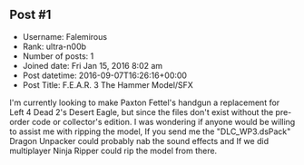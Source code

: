 ## Post #1
- Username: Falemirous
- Rank: ultra-n00b
- Number of posts: 1
- Joined date: Fri Jan 15, 2016 8:02 am
- Post datetime: 2016-09-07T16:26:16+00:00
- Post Title: F.E.A.R. 3 The Hammer Model/SFX

I'm currently looking to make Paxton Fettel's handgun a replacement for Left 4 Dead 2's Desert Eagle, but since the files don't exist without the pre-order code or collector's edition. I was wondering if anyone would be willing to assist me with ripping the model, If you send me the "DLC_WP3.dsPack" Dragon Unpacker could probably nab the sound effects and If we did multiplayer Ninja Ripper could rip the model from there.
